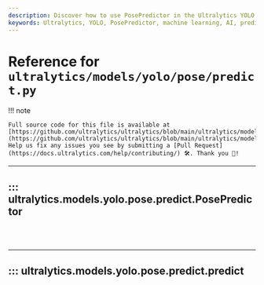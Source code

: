 ```yaml
---
description: Discover how to use PosePredictor in the Ultralytics YOLO model. Includes detailed guides, code examples, and explanations.
keywords: Ultralytics, YOLO, PosePredictor, machine learning, AI, predictive models
---
```


# Reference for `ultralytics/models/yolo/pose/predict.py`

!!! note

    Full source code for this file is available at [https://github.com/ultralytics/ultralytics/blob/main/ultralytics/models/yolo/pose/predict.py](https://github.com/ultralytics/ultralytics/blob/main/ultralytics/models/yolo/pose/predict.py). Help us fix any issues you see by submitting a [Pull Request](https://docs.ultralytics.com/help/contributing/) 🛠️. Thank you 🙏!

---
## ::: ultralytics.models.yolo.pose.predict.PosePredictor
<br><br>

---
## ::: ultralytics.models.yolo.pose.predict.predict
<br><br>
